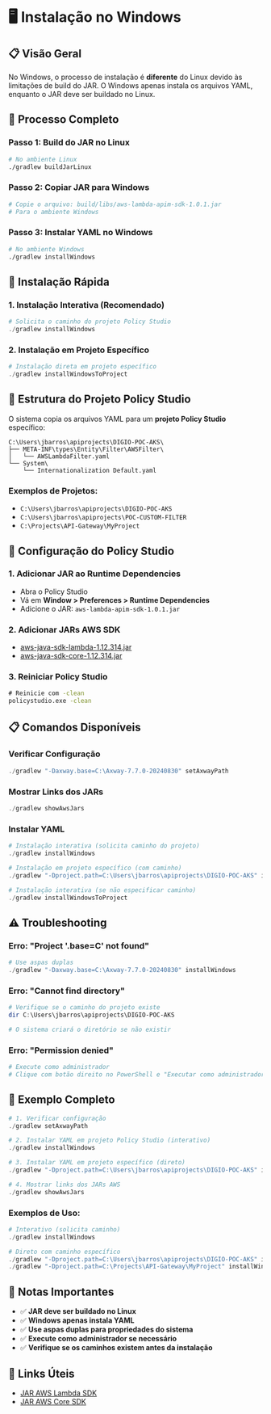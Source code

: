 # 🖥️ Instalação no Windows

## 📋 Visão Geral

No Windows, o processo de instalação é **diferente** do Linux devido às limitações de build do JAR. O Windows apenas instala os arquivos YAML, enquanto o JAR deve ser buildado no Linux.

## 🔄 Processo Completo

### **Passo 1: Build do JAR no Linux**
```bash
# No ambiente Linux
./gradlew buildJarLinux
```

### **Passo 2: Copiar JAR para Windows**
```bash
# Copie o arquivo: build/libs/aws-lambda-apim-sdk-1.0.1.jar
# Para o ambiente Windows
```

### **Passo 3: Instalar YAML no Windows**
```bash
# No ambiente Windows
./gradlew installWindows
```

## 🚀 Instalação Rápida

### **1. Instalação Interativa (Recomendado)**
```powershell
# Solicita o caminho do projeto Policy Studio
./gradlew installWindows
```

### **2. Instalação em Projeto Específico**
```powershell
# Instalação direta em projeto específico
./gradlew installWindowsToProject
```

## 📁 Estrutura do Projeto Policy Studio

O sistema copia os arquivos YAML para um **projeto Policy Studio** específico:

```
C:\Users\jbarros\apiprojects\DIGIO-POC-AKS\
├── META-INF\types\Entity\Filter\AWSFilter\
│   └── AWSLambdaFilter.yaml
└── System\
    └── Internationalization Default.yaml
```

### **Exemplos de Projetos:**
- `C:\Users\jbarros\apiprojects\DIGIO-POC-AKS`
- `C:\Users\jbarros\apiprojects\POC-CUSTOM-FILTER`
- `C:\Projects\API-Gateway\MyProject`

## 🔧 Configuração do Policy Studio

### **1. Adicionar JAR ao Runtime Dependencies**
- Abra o Policy Studio
- Vá em **Window > Preferences > Runtime Dependencies**
- Adicione o JAR: `aws-lambda-apim-sdk-1.0.1.jar`

### **2. Adicionar JARs AWS SDK**
- [aws-java-sdk-lambda-1.12.314.jar](https://repo1.maven.org/maven2/com/amazonaws/aws-java-sdk-lambda/1.12.314/aws-java-sdk-lambda-1.12.314.jar)
- [aws-java-sdk-core-1.12.314.jar](https://repo1.maven.org/maven2/com/amazonaws/aws-java-sdk-core/1.12.314/aws-java-sdk-core-1.12.314.jar)

### **3. Reiniciar Policy Studio**
```cmd
# Reinicie com -clean
policystudio.exe -clean
```

## 📋 Comandos Disponíveis

### **Verificar Configuração**
```powershell
./gradlew "-Daxway.base=C:\Axway-7.7.0-20240830" setAxwayPath
```

### **Mostrar Links dos JARs**
```powershell
./gradlew showAwsJars
```

### **Instalar YAML**
```powershell
# Instalação interativa (solicita caminho do projeto)
./gradlew installWindows

# Instalação em projeto específico (com caminho)
./gradlew "-Dproject.path=C:\Users\jbarros\apiprojects\DIGIO-POC-AKS" installWindowsToProject

# Instalação interativa (se não especificar caminho)
./gradlew installWindowsToProject
```

## ⚠️ Troubleshooting

### **Erro: "Project '.base=C' not found"**
```powershell
# Use aspas duplas
./gradlew "-Daxway.base=C:\Axway-7.7.0-20240830" installWindows
```

### **Erro: "Cannot find directory"**
```powershell
# Verifique se o caminho do projeto existe
dir C:\Users\jbarros\apiprojects\DIGIO-POC-AKS

# O sistema criará o diretório se não existir
```

### **Erro: "Permission denied"**
```powershell
# Execute como administrador
# Clique com botão direito no PowerShell e "Executar como administrador"
```

## 🎯 Exemplo Completo

```powershell
# 1. Verificar configuração
./gradlew setAxwayPath

# 2. Instalar YAML em projeto Policy Studio (interativo)
./gradlew installWindows

# 3. Instalar YAML em projeto específico (direto)
./gradlew "-Dproject.path=C:\Users\jbarros\apiprojects\DIGIO-POC-AKS" installWindowsToProject

# 4. Mostrar links dos JARs AWS
./gradlew showAwsJars
```

### **Exemplos de Uso:**
```powershell
# Interativo (solicita caminho)
./gradlew installWindows

# Direto com caminho específico
./gradlew "-Dproject.path=C:\Users\jbarros\apiprojects\DIGIO-POC-AKS" installWindowsToProject
./gradlew "-Dproject.path=C:\Projects\API-Gateway\MyProject" installWindowsToProject
```

## 📝 Notas Importantes

- ✅ **JAR deve ser buildado no Linux**
- ✅ **Windows apenas instala YAML**
- ✅ **Use aspas duplas para propriedades do sistema**
- ✅ **Execute como administrador se necessário**
- ✅ **Verifique se os caminhos existem antes da instalação**

## 🔗 Links Úteis

- [JAR AWS Lambda SDK](https://repo1.maven.org/maven2/com/amazonaws/aws-java-sdk-lambda/1.12.314/aws-java-sdk-lambda-1.12.314.jar)
- [JAR AWS Core SDK](https://repo1.maven.org/maven2/com/amazonaws/aws-java-sdk-core/1.12.314/aws-java-sdk-core-1.12.314.jar) 